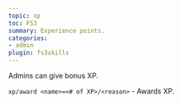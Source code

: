 ```yaml
---
topic: xp
toc: FS3
summary: Experience points.
categories:
- admin
plugin: fs3skills
---
```

Admins can give bonus XP.

 `xp/award <name>=<# of XP>/<reason>` - Awards XP.
